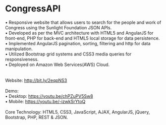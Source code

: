 # CongressAPI
•	Responsive website that allows users to search for the people and work of Congress using the Sunlight Foundation JSON APIs.<br/>
•	Developed as per the MVC architecture with HTML5 and AngularJS for front-end, PHP for back-end and HTML5 local storage for data persistence.<br/>
•	Implemented AngularJS pagination, sorting, filtering and http for data manipulation.<br/>
•	Utilized Bootstrap grid systems and CSS3 media queries for responsiveness.<br/>
•	Deployed on Amazon Web Services(AWS) Cloud.<br/>
<br/>
<br/>
Website: http://bit.ly/2eqpNS3
<br/>
<br/>
Demo: <br/>
•	Desktop: https://youtu.be/chPZuPV5Sw8<br/>
•	Mobile: https://youtu.be/-izwkSrYtoQ 
<br/>
<br/>
Core Technology: HTML5, CSS3, JavaScript, AJAX, AngularJS, jQuery, Bootstrap, PHP, REST & JSON.
<br/>
<br/>
